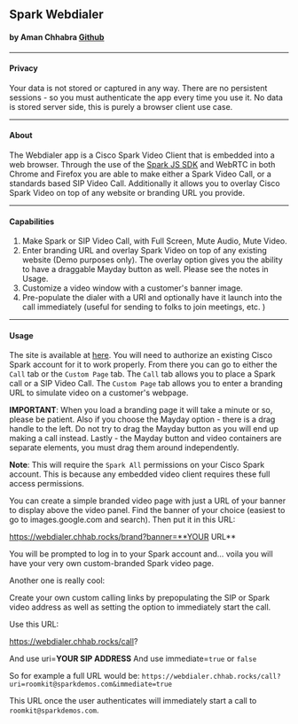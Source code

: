 ## Spark Webdialer
#### by Aman Chhabra [Github](https://github.com/achhabra2/webdialer)
---
#### Privacy
Your data is not stored or captured in any way. There are no persistent sessions - so you must authenticate the app every time you use it. No data is stored server side, this is purely a browser client use case. 
***
#### About
The Webdialer app is a Cisco Spark Video Client that is embedded into a web browser. Through the use of the [Spark JS SDK](https://developer.ciscospark.com/sdk-for-nodejs.html) and WebRTC in both Chrome and Firefox you are able to make either a Spark Video Call, or a standards based SIP Video Call. Additionally it allows you to overlay Cisco Spark Video on top of any website or branding URL you provide. 
***
#### Capabilities
1. Make Spark or SIP Video Call, with Full Screen, Mute Audio, Mute Video. 
2. Enter branding URL and overlay Spark Video on top of any existing website (Demo purposes only). The overlay option gives you the ability to have a draggable Mayday button as well. Please see the notes in Usage. 
3. Customize a video window with a customer's banner image. 
4. Pre-populate the dialer with a URI and optionally have it launch into the call immediately (useful for sending to folks to join meetings, etc. )
***
#### Usage
The site is available at [here](https://webdialer.chhab.rocks). You will need to authorize an existing Cisco Spark account for it to work properly. From there you can go to either the ``Call`` tab or the ``Custom Page`` tab. The ``Call`` tab allows you to place a Spark call or a SIP Video Call. The ``Custom Page`` tab allows you to enter a branding URL to simulate video on a customer's webpage. 

**IMPORTANT**: When you load a branding page it will take a minute or so, please be patient. Also if you choose the Mayday option - there is a drag handle to the left. Do not try to drag the Mayday button as you will end up making a call instead. Lastly - the Mayday button and video containers are separate elements, you must drag them around independently. 

**Note**: This will require the ``Spark All`` permissions on your Cisco Spark account. This is because any embedded video client requires these full access permissions. 

You can create a simple branded video page with just a URL of your banner to display above the video panel. Find the banner of your choice (easiest to go to images.google.com and search). Then put it in this URL: 

https://webdialer.chhab.rocks/brand?banner=**YOUR URL**

You will be prompted to log in to your Spark account and… voila you will have your very own custom-branded Spark video page. 

Another one is really cool: 

Create your own custom calling links by prepopulating the SIP or Spark video address as well as setting the option to immediately start the call. 

Use this URL: 

https://webdialer.chhab.rocks/call?

And use uri=**YOUR SIP ADDRESS**
And use immediate=``true`` or ``false``

So for example a full URL would be: 
``https://webdialer.chhab.rocks/call?uri=roomkit@sparkdemos.com&immediate=true``

This URL once the user authenticates will immediately start a call to ``roomkit@sparkdemos.com``. 


